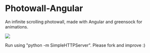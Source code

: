Photowall-Angular
===============
An infinite scrolling photowall, made with Angular and greensock for animations.

![](https://cloud.githubusercontent.com/assets/2387719/5312273/876d7f28-7c24-11e4-95bf-9f5d126f3707.png)

Run using "python -m SimpleHTTPServer". Please fork and improve :)
